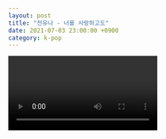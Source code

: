 ```yaml
---
layout: post
title: "전유나 - 너를 사랑하고도"
date: 2021-07-03 23:00:00 +0900
category: k-pop
---
```


<div class="video-container">
    <video id="player" class="video-js vjs-default-skin vjs-big-play-centered" data-json="/public/json/k-pop/전유나 - 너를 사랑하고도.json"></video>
</div>

```
```